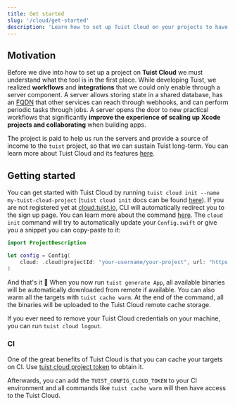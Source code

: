 ```yaml
---
title: Get started
slug: '/cloud/get-started'
description: 'Learn how to set up Tuist Cloud on your projects to have access to new workflows and integrations.'
---
```


## Motivation

Before we dive into how to set up a project on **Tuist Cloud** we must understand what the tool is in the first place.
While developing Tuist,
we realized **workflows** and **integrations** that we could only enable through a server component.
A server allows storing state in a shared database,
has an [FQDN](https://en.wikipedia.org/wiki/Fully_qualified_domain_name) that other services can reach through webhooks,
and can perform periodic tasks through jobs.
A server opens the door to new practical workflows that significantly **improve the experience of scaling up Xcode projects and collaborating** when building apps.

The project is paid to help us run the servers and provide a source of income to the `tuist` project, so that we can sustain Tuist long-term. You can learn more about Tuist Cloud and its features [here](https://tuist.io/cloud).

## Getting started

You can get started with Tuist Cloud by running `tuist cloud init --name my-tuist-cloud-project` (`tuist cloud init` docs can be found [here](./commands/init)). If you are not registered yet at [cloud.tuist.io](https://cloud.tuist.io/), CLI will automatically redirect you to the sign up page. You can learn more about the command [here](commands/init). The `cloud init` command will try to automatically update your `Config.swift` or give you a snippet you can copy-paste to it:
```swift
import ProjectDescription

let config = Config(
    cloud: .cloud(projectId: "your-username/your-project", url: "https://cloud.tuist.io") // This will be a part of `tuist cloud init` output
)
```

And that's it 🎉  When you now run `tuist generate App`, all available binaries will be automatically downloaded from remote if available. You can also warm all the targets with `tuist cache warm`. At the end of the command, all the binaries will be uploaded to the Tuist Cloud remote cache storage.

If you ever need to remove your Tuist Cloud credentials on your machine, you can run `tuist cloud logout`.

### CI

One of the great benefits of Tuist Cloud is that you can cache your targets on CI. Use [tuist cloud project token](commands/project/token) to obtain it.

Afterwards, you can add the `TUIST_CONFIG_CLOUD_TOKEN` to your CI environment and all commands like `tuist cache warm` will then have access to the Tuist Cloud.
